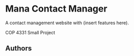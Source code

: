
# Mana Contact Manager

A contact management website with (insert features here).

COP 4331 Small Project

## Authors
